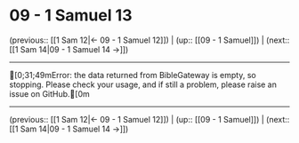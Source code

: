 # 09 - 1 Samuel 13

(previous:: [[1 Sam 12|← 09 - 1 Samuel 12]]) | (up:: [[09 - 1 Samuel]]) | (next:: [[1 Sam 14|09 - 1 Samuel 14 →]])

***
[0;31;49mError: the data returned from BibleGateway is empty, so stopping. Please check your usage, and if still a problem, please raise an issue on GitHub.[0m

***

(previous:: [[1 Sam 12|← 09 - 1 Samuel 12]]) | (up:: [[09 - 1 Samuel]]) | (next:: [[1 Sam 14|09 - 1 Samuel 14 →]])
